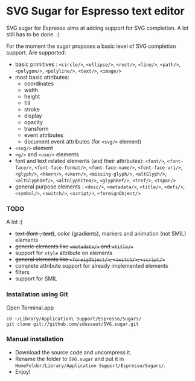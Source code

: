 # SVG Sugar for Espresso text editor

SVG sugar for Espresso aims at adding support for SVG completion. A lot still has to be done. :)


For the moment the sugar proposes a basic level of SVG completion support. Are supported:

- basic primitives : `<circle/>`, `<ellipse/>`, `<rect/>`, `<line/>`, `<path/>`, `<polygon/>`, `<polyline/>`, `<text/>`, `<image/>`
- most basic attributes:
	- coordinates
	- width
	- height
	- fill
	- stroke
	- display
	- opacity
	- transform
	- event attributes
	- document event attributes (for `<svg/>` element)
- `<svg/>` element
- `<g/>` and `<use/>` elements
- font and text related elements (and their attributes): `<font/>`, `<font-face/>`, `<font-face-format/>`, `<font-face-name/>`, `<font-face-uri/>`, `<glyph/>`, `<hkern/>`, `<vkern/>`, `<missing-glyph/>`, `<altGlyph/>`, `<altGlyphDef/>`, `<altGlyphItem/>`, `<glyphRef/>`, `<tref/>`, `<tspan/>`
- general purpose elements : `<desc/>`, `<metadata/>`, `<title/>`, `<defs/>`, `<symbol/>`, `<switch/>`, `<script/>`, `<foreignObject/>`


### TODO

A lot :)

- <del>text (font-*, text*)</del>, color (gradients), markers and animation (not SMIL) elements
- <del>generic elements like `<metadata/>` and `<title/>`</del>
- support for `style` attribute on elements
- <del>general elements like `<foreigObject/>`, `<switch/>`, `<script/>`</del>
- complete attribute support for already implemented elements
- filters
- support for SMIL


### Installation using Git

Open Terminal.app

	cd ~/Library/Application\ Support/Espresso/Sugars/
	git clone git://github.com/sdussaut/SVG.sugar.git



### Manual installation

- Download the source code and uncompress it.
- Rename the folder to `SVG.sugar` and put it in `HomeFolder/Library/Application Support/Espresso/Sugars/`.
- Enjoy!